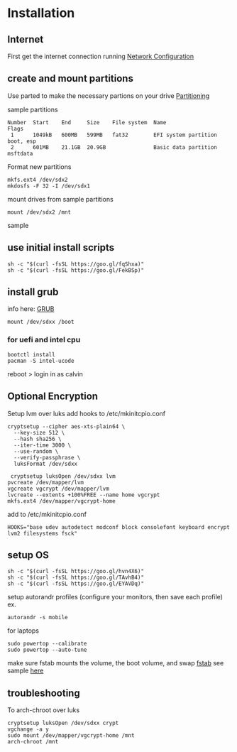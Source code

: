 # Installation

## Internet
First get the internet connection running
[Network Configuration](https://wiki.archlinux.org/index.php/Network_configuration)

## create and mount partitions
Use parted to make the necessary partions on your drive
[Partitioning](https://wiki.archlinux.org/index.php/partitioning)

sample partitions
```
Number  Start    End     Size    File system  Name                  Flags
 1      1049kB   600MB   599MB   fat32        EFI system partition  boot, esp
 2      601MB    21.1GB  20.9GB               Basic data partition  msftdata
```

Format new partitions
```
mkfs.ext4 /dev/sdx2
mkdosfs -F 32 -I /dev/sdx1
```

mount drives from sample partitions
```
mount /dev/sdx2 /mnt
```

sample

## use initial install scripts
```
sh -c "$(curl -fsSL https://goo.gl/fqShxa)"
sh -c "$(curl -fsSL https://goo.gl/FekBSp)"
```
## install grub
info here: [GRUB](https://wiki.archlinux.org/index.php/GRUB)
```
mount /dev/sdxx /boot
```

### for uefi and intel cpu
```
bootctl install
pacman -S intel-ucode
```
reboot > login in as calvin

## Optional Encryption
Setup lvm over luks
add hooks to /etc/mkinitcpio.conf

```
cryptsetup --cipher aes-xts-plain64 \
  --key-size 512 \
  --hash sha256 \
  --iter-time 3000 \
  --use-random \
  --verify-passphrase \
  luksFormat /dev/sdxx

 cryptsetup luksOpen /dev/sdxx lvm
pvcreate /dev/mapper/lvm
vgcreate vgcrypt /dev/mapper/lvm
lvcreate --extents +100%FREE --name home vgcrypt
mkfs.ext4 /dev/mapper/vgcrypt-home
```
add to /etc/mkinitcpio.conf
```
HOOKS="base udev autodetect modconf block consolefont keyboard encrypt lvm2 filesystems fsck"
```

## setup OS
```
sh -c "$(curl -fsSL https://goo.gl/hvn4X6)"
sh -c "$(curl -fsSL https://goo.gl/TAvhB4)"
sh -c "$(curl -fsSL https://goo.gl/EYAVDq)"
```
setup autorandr profiles
(configure your monitors, then save each profile) ex.
```
autorandr -s mobile
```

for laptops
```
sudo powertop --calibrate
sudo powertop --auto-tune
```

make sure fstab mounts the volume, the boot volume, and swap
[fstab](https://wiki.archlinux.org/index.php/fstab)
see sample [here](https://github.com/ZzCalvinzZ/Arch-Install/blob/master/fstab)


## troubleshooting
To arch-chroot over luks
```
cryptsetup luksOpen /dev/sdxx crypt
vgchange -a y
sudo mount /dev/mapper/vgcrypt-home /mnt
arch-chroot /mnt
```
